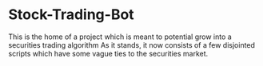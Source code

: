 # Stock-Trading-Bot

This is the home of a project which is meant to potential grow into a securities trading algorithm
As it stands, it now consists of a few disjointed scripts which have some vague ties to the securities market.
